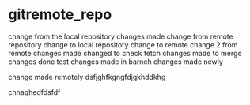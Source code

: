 # gitremote_repo
change from the local repository
changes made
change from remote repository
change to local repository
change to remote
change 2 from remote 
changes made
changed to check fetch
changes made to merge
changes done test
changes made in barnch 
changes made newly

change made remotely
dsfjghfkgngfdjgkhddkhg

chnaghedfdsfdf